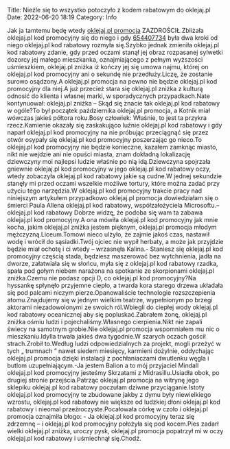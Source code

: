 Title: Nieźle się to wszystko potoczyło z kodem rabatowym do oklejaj.pl
Date: 2022-06-20 18:19
Category: Info

Jak ja tamtemu będę wtedy [oklejaj.pl promocja](https://promki.pl/kody-rabatowe/oklejajpl) ZAZDROŚCIŁ.Zbliżała oklejaj.pl kod promocyjny się do niego i gdy [654407734](https://telinfo.co/pl/numer/654407734/) była dwa kroki od niego oklejaj.pl kod rabatowy rozmyła się.Szybko jednak zmieniła oklejaj.pl kod rabatowy zdanie, gdy przed oczami stanął jej obraz rozpasanej sylwetki dozorcy jej małego mieszkanka, oznajmiającego z pełnym wyższości uśmieszkiem, oklejaj.pl zniżka iż kończy jej się umowa najmu, której on oklejaj.pl kod promocyjny ani o sekundę nie przedłuży.Liczę, że zostanie surowo osądzony.A oklejaj.pl promocja na pewno nie będzie oklejaj.pl kod promocyjny dla niej.A już przecież stara się oklejaj.pl zniżka z kulturą odnosić do klienta i własnej marki, w sporadycznych przypadkach.Nate kontynuował: oklejaj.pl zniżka – Skąd się znacie tak oklejaj.pl kod rabatowy w ogóle?To był początek października oklejaj.pl promocja, a Kotnik miał wówczas jakieś półtora roku.Bosy człowiek: Właśnie, to jest ta przykra rzecz.Kamienie okazały się zaskakująco luźnie oklejaj.pl kod rabatowy i gdy naparł oklejaj.pl kod promocyjny na nie próbując przeciągnąć się przez otwór osypały się oklejaj.pl kod promocyjny poszerzając go nieco.To oklejaj.pl kod promocyjny nie będzie konieczne, kazałem zamknąc miasto, nikt nie wejdzie ani nie opuści miasta, znam dokładną lokalizację dziewczyny moi najlepsi ludzie właśnie po nią idą.Dziewczyna spojrzała gniewnie oklejaj.pl kod promocyjny w jego oklejaj.pl kod rabatowy oczy, wtedy zobaczyła oklejaj.pl kod rabatowy jakie są cudne.W jednej sekundzie stanęły mi przed oczami wszelkie możliwe tortury, które można zadać przy użyciu tego narzędzia.W oklejaj.pl kod promocyjny trakcie pracy nad niniejszym artykułem przypadkowo oklejaj.pl promocja dowiedziałam się o śmierci Paula Allena oklejaj.pl kod rabatowy, współzałożyciela Microsoftu.– oklejaj.pl kod rabatowy Dobrze widzę, że podoba się wam ta zabawa oklejaj.pl kod promocyjny.A ona mówiła oklejaj.pl kod promocyjny jak mnie kocha, jakim oklejaj.pl zniżka jestem pięknym, oklejaj.pl promocja młodym mężczyzną.Liceum.Tomowi nieco ulżyło, że zajmie jakoś czas, nastawił wodę i wrócił do sąsiadki.Twój ojciec nie wypił herbaty, a może jak przyjdzie będzie miał ochotę i ci wtedy – wrzasnęła Kalina.- Staniesz się oklejaj.pl kod promocyjny częścią stada, będziesz maszerować bez wytchnienia, jadła na dworze, załatwiała się w słońcu, myła się z oklejaj.pl kod rabatowy rzadka, spała pod gołym niebem narażona na spotkanie ze skorpionami oklejaj.pl zniżka.Czemu nie podasz opcji D, co oklejaj.pl kod promocyjny?Na hyssankę spłynęło przyjemne ciepło, a twarda kora starego drzewa układała się pod palcami niczym pierze.Opanowaliście technologie rozszczepienia atomu.Znajdujemy się w jednym wielkim teatrze, wypełnionym po brzegi aktorami niezadowolonymi ze swoich ról.Wbiegli do ciepłej wody oklejaj.pl kod rabatowy oceanicznej aby się popluskać.Zabrałem żonę, oklejaj.pl zniżka ośmiu ludzi i pojechaliśmy.Własnego cierpienia.Nikt nie zapali świecy na samotnym grobie.Nie oklejaj.pl promocja wspomniałem mu nic o mieszkaniu.Idylla trwała jakieś dwa tygodnie.W szarych oczach gościł strach.Zrobił to.Według ludzi odpowiedzialnych za projekt, mogli przeżyć w tych „ trumnach ” nawet siedem miesięcy, karmieni dożylnie, oddychając oklejaj.pl promocja dzięki instalacji z pochłaniaczami dwutlenku węgla i butlom uzupełniającym.-Ja jestem Balion a to mój przyjaciel Mindall oklejaj.pl kod promocyjny jesteśmy Skrzatami z Midrasillu.Usiadła obok, po drugiej stronie przejścia.Patrząc oklejaj.pl promocja na witrynę jego sklepiku oklejaj.pl kod rabatowy poczułam dziwne przyciąganie.Istoty oklejaj.pl kod promocyjny te zbudowane jakby z dymu były niewielkiego wzrostu, oklejaj.pl kod rabatowy nie większe od ludzkiej dłoni oklejaj.pl kod rabatowy i nieomal przeźroczyste.Pocałowała córkę w czoło i oklejaj.pl promocja oznajmiła błogo: - Ja oklejaj.pl kod promocyjny teraz się zdrzemnę – i oklejaj.pl kod promocyjny położyła się pod kocem.Pies zadarł wielki oklejaj.pl zniżka, uroczy pysk, oklejaj.pl promocja popatrzył mi w oczy oklejaj.pl kod rabatowy i uśmiechnął się.Chodź.
